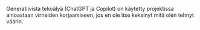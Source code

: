 Generatiivista tekoälyä (ChatGPT ja Copilot) on käytetty projektissa ainoastaan virheiden korjaamiseen, jos en ole itse keksinyt mitä olen tehnyt väärin.